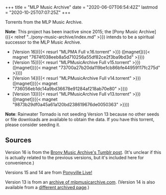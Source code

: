 +++
title = "MLP Music Archive"
date = "2020-06-07T06:54:42Z"
lastmod = "2020-10-25T07:07:25Z"
+++

Torrents from the MLP Music Archive.

**Note**: This project has been inactive since 2015; the [Pony Music Archive]({{< relref "../pony-music-archive/index.md" >}}) intends to be a spiritual successor to the MLP Music Archive.

* [Version 16]({{< resurl "MLPMA Full v.16.torrent" >}}) ([magnet]({{< magnet "7674f038eeb8a5d710256a55df82ce2f3ba9bd3d" >}}))
* [Version 15]({{< resurl "MLPMusicArchive Full v15.torrent" >}}) ([magnet]({{< magnet "73700a27b20da119be1cb86bfe44959117fc275d" >}}))
* [Version 14]({{< resurl "MLPMusicArchive Full v14.torrent" >}}) ([magnet]({{< magnet "736056eb1dc14a9bd36678e91284af218ab70e80" >}}))
* [Version 13]({{< resurl "MLPMusicArchive Full v13.torrent" >}}) ([magnet]({{< magnet "9873b29df0a45a61a120bd238619676de0050363" >}}))

**Note**: Rainwater Tornado is not seeding Version 13 because no other seeds or file downloads are available to obtain the data. If you have this torrent, please consider seeding it.

## Sources

Version 16 is from the [Brony Music Archive's Tumblr post](https://bronymusicarchive.tumblr.com/post/111424776817/brony-music-archive-deleted-music-collection). (It's unclear if this is actually related to the previous versions, but it's included here for convenience.)

Versions 15 and 14 are from [Ponyville Live!](https://ponyvillelive.com/mlpma/)

Version 13 is from an [archive of mlpmusicarchive.com](https://web.archive.org/web/20121208221301/http://mlpmusicarchive.com/archive-updates/update-v013-the-5k-update). (Version 14 is also available from a [different archived page](https://web.archive.org/web/20130330071328/http://mlpmusicarchive.com/the-archive).)